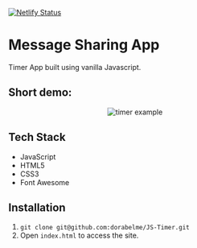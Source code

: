 [![Netlify Status](https://api.netlify.com/api/v1/badges/ed184cb6-6bde-41e2-a42d-a4cdaa5a546b/deploy-status)](https://app.netlify.com/sites/dorabelme/deploys)

# Message Sharing App

Timer App built using vanilla Javascript.

## Short demo:

<p align ="center">
<img src="./timer.gif" alt="timer example">
</p>

## Tech Stack

-   JavaScript
-   HTML5
-   CSS3
-   Font Awesome

## Installation

1. `git clone git@github.com:dorabelme/JS-Timer.git`
2. Open `index.html` to access the site.
